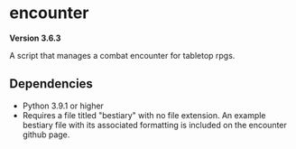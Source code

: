 # encounter
**Version 3.6.3**

A script that manages a combat encounter for tabletop rpgs.





## Dependencies

* Python 3.9.1 or higher
* Requires a file titled "bestiary" with no file extension. An example bestiary file with its associated formatting is included on the encounter github page.